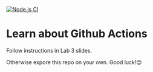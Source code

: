 
[![Node.js CI](https://github.com/abbasmansoori/learn-cool-problems/actions/workflows/node.js.yml/badge.svg?branch=main&event=push)](https://github.com/abbasmansoori/learn-cool-problems/actions/workflows/node.js.yml) 







# Learn about Github Actions
Follow instructions in Lab 3 slides.

Otherwise expore this repo on your own. Good luck!😊
